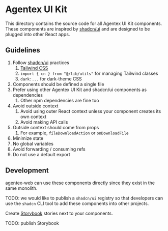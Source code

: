 # Agentex UI Kit

This directory contains the source code for all Agentex UI Kit components. These components are inspired by [shadcn/ui](https://ui.shadcn.com) and are designed to be plugged into other React apps.

## Guidelines

1. Follow [shadcn/ui](https://ui.shadcn.com) practices
   1. [Tailwind CSS](https://tailwindcss.com)
   2. `import { cn } from "@/lib/utils"` for managing Tailwind classes
   3. `dark:...` for dark-theme CSS
2. Components should be defined a single file
3. Prefer using other Agentex UI Kit and shadcn/ui components as dependencies
   1. Other npm dependencies are fine too
4. Avoid outside context
   1. Avoid using outer React context unless your component creates its own context
   2. Avoid making API calls
5. Outside context should come from props
   1. For example, `fileDownloadAction` or `onDownloadFile`
6. Minimize state
7. No global variables
8. Avoid forwarding / consuming refs
9. Do not use a default export

## Development

agentex-web can use these components directly since they exist in the same monolith.

TODO: we would like to publish a `shadcn/ui` registry so that developers can use the `shadcn` CLI tool to add these components into other projects.

Create [Storybook](https://storybook.js.org) stories next to your components.

TODO: publish Storybook
